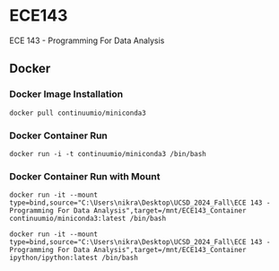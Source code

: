 # ECE143
ECE 143 - Programming For Data Analysis

## Docker
### Docker Image Installation
    docker pull continuumio/miniconda3

### Docker Container Run 
    docker run -i -t continuumio/miniconda3 /bin/bash
    
### Docker Container Run with Mount
    docker run -it --mount type=bind,source="C:\Users\nikra\Desktop\UCSD_2024_Fall\ECE 143 - Programming For Data Analysis",target=/mnt/ECE143_Container continuumio/miniconda3:latest /bin/bash
    
    docker run -it --mount type=bind,source="C:\Users\nikra\Desktop\UCSD_2024_Fall\ECE 143 - Programming For Data Analysis",target=/mnt/ECE143_Container ipython/ipython:latest /bin/bash